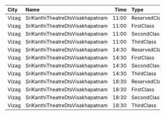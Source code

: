 | City  | Name                             |  Time | Type          | Price | Capacity | Booked |
| :---- | :------------------------------- | ----: | :------------ | ----: | -------: | -----: |
| Vizag | SriKanthiTheatreDtsVisakhapatnam | 11:00 | ReservedClass |   50₹ |      195 |    134 |
| Vizag | SriKanthiTheatreDtsVisakhapatnam | 11:00 | FirstClass    |   40₹ |      167 |    128 |
| Vizag | SriKanthiTheatreDtsVisakhapatnam | 11:00 | SecondClass   |   30₹ |      125 |    125 |
| Vizag | SriKanthiTheatreDtsVisakhapatnam | 11:00 | ThirdClass    |   20₹ |      122 |    122 |
| Vizag | SriKanthiTheatreDtsVisakhapatnam | 14:30 | ReservedClass |   50₹ |      195 |    134 |
| Vizag | SriKanthiTheatreDtsVisakhapatnam | 14:30 | FirstClass    |   40₹ |      167 |    128 |
| Vizag | SriKanthiTheatreDtsVisakhapatnam | 14:30 | SecondClass   |   30₹ |      125 |    125 |
| Vizag | SriKanthiTheatreDtsVisakhapatnam | 14:30 | ThirdClass    |   20₹ |      122 |    122 |
| Vizag | SriKanthiTheatreDtsVisakhapatnam | 18:30 | ReservedClass |   50₹ |      195 |    134 |
| Vizag | SriKanthiTheatreDtsVisakhapatnam | 18:30 | FirstClass    |   40₹ |      167 |    128 |
| Vizag | SriKanthiTheatreDtsVisakhapatnam | 18:30 | SecondClass   |   30₹ |      125 |    125 |
| Vizag | SriKanthiTheatreDtsVisakhapatnam | 18:30 | ThirdClass    |   20₹ |      122 |    122 |